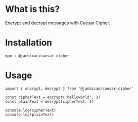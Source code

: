 # What is this?

Encrypt and decrypt messages with Caesar Cipher.

# Installation

`npm i @janbican/caesar-cipher`

# Usage

```
import { encrypt, decrypt } from '@janbican/caesar-cipher'

const cipherText = encrypt('helloworld', 3)
const plainText = decrypt(cipherText, 3)

console.log(cipherText)
console.log(plainText)

```